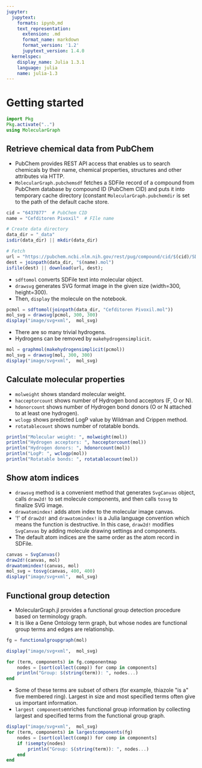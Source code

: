 ```yaml
---
jupyter:
  jupytext:
    formats: ipynb,md
    text_representation:
      extension: .md
      format_name: markdown
      format_version: '1.2'
      jupytext_version: 1.4.0
  kernelspec:
    display_name: Julia 1.3.1
    language: julia
    name: julia-1.3
---
```


# Getting started


```julia
import Pkg
Pkg.activate("..")
using MolecularGraph
```

## Retrieve chemical data from PubChem

- PubChem provides REST API access that enables us to search chemicals by their name, chemical properties, structures and other attributes via HTTP.
- `MolecularGraph.pubchemsdf` fetches a SDFile record of a compound from PubChem database by compound ID (PubChem CID) and puts it into temporary cache directory (constant `MolecularGraph.pubchemdir` is set to the path of the default cache store.

```julia
cid = "6437877"  # PubChem CID
name = "Cefditoren Pivoxil"  # FIle name

# Create data directory
data_dir = "_data"
isdir(data_dir) || mkdir(data_dir)

# Fetch
url = "https://pubchem.ncbi.nlm.nih.gov/rest/pug/compound/cid/$(cid)/SDF"
dest = joinpath(data_dir, "$(name).mol")
isfile(dest) || download(url, dest);
```

- `sdftomol` converts SDFile text into molecular object.
- `drawsvg` generates SVG format image in the given size (width=300, height=300).
- Then, `display` the molecule on the notebook.

```julia
pcmol = sdftomol(joinpath(data_dir, "Cefditoren Pivoxil.mol"))
mol_svg = drawsvg(pcmol, 300, 300)
display("image/svg+xml",  mol_svg)
```

- There are so many trivial hydrogens.
- Hydrogens can be removed by `makehydrogensimplicit`.

```julia
mol = graphmol(makehydrogensimplicit(pcmol))
mol_svg = drawsvg(mol, 300, 300)
display("image/svg+xml",  mol_svg)
```

## Calculate molecular properties

- `molweight` shows standard molecular weight.
- `hacceptorcount` shows number of Hydrogen bond acceptors (F, O or N).
- `hdonorcount` shows number of Hydrogen bond donors (O or N attached to at least one hydrogen).
- `wclogp` shows predicted LogP value by Wildman and Crippen method. 
- `rotatablecount` shows number of rotatable bonds.

```julia
println("Molecular weight: ", molweight(mol))
println("Hydrogen acceptors: ", hacceptorcount(mol))
println("Hydrogen donors: ", hdonorcount(mol))
println("LogP: ", wclogp(mol))
println("Rotatable bonds: ", rotatablecount(mol))
```

 ## Show atom indices

- `drawsvg` method is a convenient method that generates `SvgCanvas` object, calls `draw2d!` to set molecule components, and then calls `tosvg` to finalize SVG image.
- `drawatomindex!` adds atom index to the molecular image canvas.
-  '!' of `draw2d!` and `drawatomindex!` is a Julia language convention which means the function is destructive. In this case, `draw2d!` modifies `SvgCanvas` by adding molecule drawing settings and components.
- The default atom indices are the same order as the atom record in SDFile.

```julia
canvas = SvgCanvas()
draw2d!(canvas, mol)
drawatomindex!(canvas, mol)
mol_svg = tosvg(canvas, 400, 400)
display("image/svg+xml",  mol_svg)
```

## Functional group detection

- MolecularGraph.jl provides a functional group detection procedure based on terminology graph.
- It is like a Gene Ontology term graph, but whose nodes are functional group terms and edges are relationship.

```julia
fg = functionalgroupgraph(mol)

display("image/svg+xml",  mol_svg)

for (term, components) in fg.componentmap
    nodes = [sort(collect(comp)) for comp in components]
    println("Group: $(string(term)): ", nodes...)
end
```

- Some of these terms are subset of others (for example, thiazole "is a" five membered ring). Largest in size and most specified terms often give us important information.
- `largest components`enriches functional group information by collecting largest and specified terms from the functional group graph.

```julia
display("image/svg+xml",  mol_svg)
for (term, components) in largestcomponents(fg)
    nodes = [sort(collect(comp)) for comp in components]
    if !isempty(nodes)
        println("Group: $(string(term)): ", nodes...)
    end
end
```
